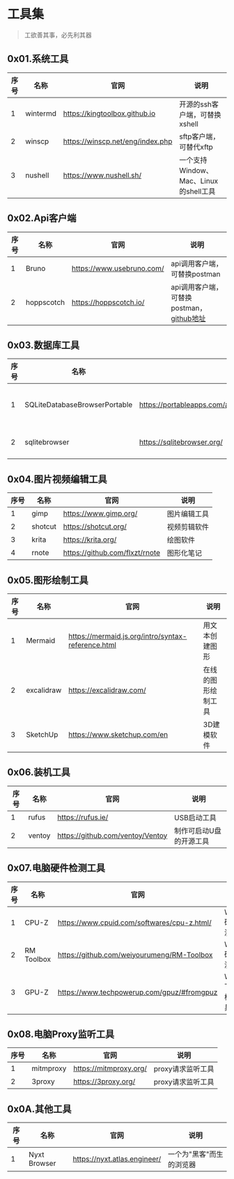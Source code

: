 # 工具集

> 工欲善其事，必先利其器

## 0x01.系统工具

|序号|名称|官网|说明|
|---|---|---|---|
|1|wintermd|https://kingtoolbox.github.io |开源的ssh客户端，可替换xshell|
|2|winscp|https://winscp.net/eng/index.php|sftp客户端，可替代xftp|
|3|nushell|https://www.nushell.sh/|一个支持Window、Mac、Linux的shell工具|

## 0x02.Api客户端
|序号|名称|官网|说明|
|---|---|---|---|
|1|Bruno|https://www.usebruno.com/|api调用客户端，可替换postman|
|2|hoppscotch|https://hoppscotch.io/|api调用客户端，可替换postman，[github地址](https://github.com/hoppscotch/hoppscotch)|

## 0x03.数据库工具
|序号|名称|官网|说明|
|---|---|---|---|
|1|SQLiteDatabaseBrowserPortable|https://portableapps.com/apps/development/sqlite_database_browser_portable|sqlite图形客户端|
|2|sqlitebrowser|https://sqlitebrowser.org/|sqlite客户端|

## 0x04.图片视频编辑工具
|序号|名称|官网|说明|
|---|---|---|---|
|1|gimp|https://www.gimp.org/|图片编辑工具|
|2|shotcut|https://shotcut.org/|视频剪辑软件|
|3|krita|https://krita.org/|绘图软件|
|4|rnote|https://github.com/flxzt/rnote|图形化笔记|

## 0x05.图形绘制工具
|序号|名称|官网|说明|
|---|---|---|---|
|1|Mermaid|https://mermaid.js.org/intro/syntax-reference.html|用文本创建图形|
|2|excalidraw|https://excalidraw.com/|在线的图形绘制工具|
|3|SketchUp|https://www.sketchup.com/en|3D建模软件|

## 0x06.装机工具
|序号|名称|官网|说明|
|---|---|---|---|
|1|rufus|https://rufus.ie/|USB启动工具|
|2|ventoy|https://github.com/ventoy/Ventoy|制作可启动U盘的开源工具|

## 0x07.电脑硬件检测工具
|序号|名称|官网|说明|
|---|---|---|---|
|1|CPU-Z|https://www.cpuid.com/softwares/cpu-z.html/|Window硬件检测工具|
|2|RM Toolbox|https://github.com/weiyourumeng/RM-Toolbox|Window硬件检测工具|
|3|GPU-Z|https://www.techpowerup.com/gpuz/#fromgpuz|Window下显卡检测工具|

## 0x08.电脑Proxy监听工具
|序号|名称|官网|说明|
|---|---|---|---|
|1|mitmproxy|https://mitmproxy.org/|proxy请求监听工具|
|2|3proxy|https://3proxy.org/|proxy请求监听工具|

## 0x0A.其他工具
|序号|名称|官网|说明|
|---|---|---|---|
|1|Nyxt Browser|https://nyxt.atlas.engineer/|一个为"黑客"而生的浏览器|
